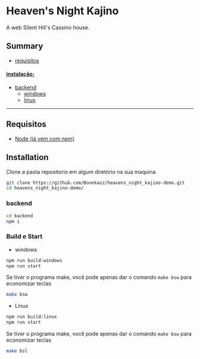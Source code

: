 # Heaven's Night Kajino

  A web Silent Hill's Cassino house.

## Summary
  - [requisitos](#requisitos)
#### [instalação:](#installation)
  - [backend](#backend)
      - [windows](#backend-windows)
      - [linux](#backend-linux)




___
<a id="requisitos"></a>
## Requisitos
  - [Node (já vem com npm)](https://nodejs.org/en/download/current)
    

<a id="installation"></a>
## Installation
Clone a pasta repositorio em algum diretório na sua maquina
```bash
git clone https://github.com/Bonekazz/heavens_night_kajino-demo.git
cd heavens_night_kajino-demo/
```
<a id="backend"></a>
### backend
```bash
cd backend
npm i
```
### Build e Start
<a id="backend-windows"></a>
- windows
```bash
npm run build:windows
npm run start
```
  Se tiver o programa make, você pode apenas dar o comando `make bsw` para economizar teclas
  ```bash
  make bsw
  ```
<a id="backend-linux"></a>
- Linux
```bash
npm run build:linux
npm run start
```
  Se tiver o programa make, você pode apenas dar o comando `make bsw` para economizar teclas
  ```bash
  make bsl
